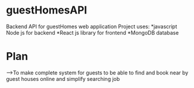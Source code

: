 # guestHomesAPI
Backend API for guestHomes web application
Project uses:
  *javascript Node js for backend
  *React js library for frontend
  *MongoDB database
  
# Plan
   -->To make complete system for guests to be able to find and book near by guest houses online and simplify searching job 
  
   
